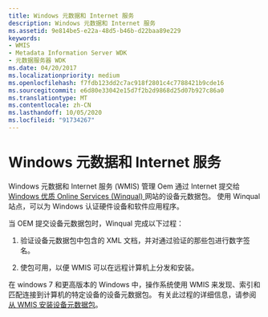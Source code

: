 ```yaml
---
title: Windows 元数据和 Internet 服务
description: Windows 元数据和 Internet 服务
ms.assetid: 9e814be5-e22a-48d5-b46b-d22baa89e229
keywords:
- WMIS
- Metadata Information Server WDK
- 元数据服务器 WDK
ms.date: 04/20/2017
ms.localizationpriority: medium
ms.openlocfilehash: f7fdb123dd2c7ac918f2801c4c7788421b9cde16
ms.sourcegitcommit: e6d80e33042e15d7f2b2d9868d25d07b927c86a0
ms.translationtype: MT
ms.contentlocale: zh-CN
ms.lasthandoff: 10/05/2020
ms.locfileid: "91734267"
---
```

# <a name="windows-metadata-and-internet-services"></a>Windows 元数据和 Internet 服务


Windows 元数据和 Internet 服务 (WMIS) 管理 Oem 通过 Internet 提交给 [Windows 优质 Online Services (Winqual) ](../dashboard/index.yml) 网站的设备元数据包。 使用 Winqual 站点，可以为 Windows 认证硬件设备和软件应用程序。

当 OEM 提交设备元数据包时，Winqual 完成以下过程：

1.  验证设备元数据包中包含的 XML 文档，并对通过验证的那些包进行数字签名。

2.  使包可用，以便 WMIS 可以在远程计算机上分发和安装。

在 windows 7 和更高版本的 Windows 中，操作系统使用 WMIS 来发现、索引和匹配连接到计算机的特定设备的设备元数据包。 有关此过程的详细信息，请参阅 [从 WMIS 安装设备元数据包](installing-device-metadata-packages-from-wmis.md)。

 

